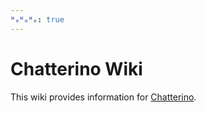 ```yaml
---
ᴴₒᴴₒᴴₒ: true
---
```


# Chatterino Wiki

This wiki provides information for [Chatterino](https://chatterino.com).

